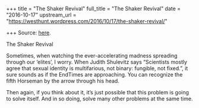 +++
title = "The Shaker Revival"
full_title = "The Shaker Revival"
date = "2016-10-17"
upstream_url = "https://westhunt.wordpress.com/2016/10/17/the-shaker-revival/"

+++
Source: [here](https://westhunt.wordpress.com/2016/10/17/the-shaker-revival/).

The Shaker Revival

Sometimes, when watching the ever-accelerating madness spreading through
our ‘elites’, I worry. When Judith Shulevitz says “Scientists mostly
agree that sexual identity is multifarious, not binary: fungible, not
fixed.”, it sure sounds as if the EndTimes are approaching. You can
recognize the fifth Horseman by the arrow through his head.

Then again, if you think about it, it’s just possible that this problem
is going to solve itself. And in so doing, solve many other problems at
the same time.

